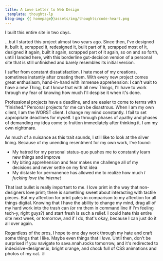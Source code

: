```yaml
---
title: A Love Letter to Web Design
_template: thoughts-lp
blog-img: {{ homepage}}assets/img/thoughts/code-heart.png
---
```


I built this entire site in two days.

...but I started this project almost two years ago. Since then, I've designed it, built it, scrapped it, redesigned it, built part of it, scrapped most of it, designed it again, built it again, scrapped part of it again, so on and so forth, until I landed here, with this borderline gut-decision version of a personal site that is still unfinished and barely resembles its initial version. 

I suffer from constant dissatisfaction. I hate most of my creations, sometimes instantly after creating them. With every new project comes great enthusiasm, hand-in-hand with immense apprehension: I can't wait to have a new Thing, but I know that with all new Things, I'll have to work through my fear of knowing how much I'll despise it when it's done.

Professional projects have a deadline, and are easier to come to terms with "finished." Personal projects for me can be disastrous. When I am my own client, I am the WORST client. I change my mind constantly. I fail to set appropriate deadlines for myself. I go through phases of apathy and phases of demanding my idea come to fruition immediately after thinking it. I am my own nightmare.

As much of a nuisance as this trait sounds, I still like to look at the silver lining. Because of my unending resentment for my own work, I've found:
- My hatred for my personal status-quo pushes me to constantly learn new things and improve
- My biting apprehension and fear makes me challenge all of my decisions and never settle on my first idea
- My distaste for permanence has allowed me to realize how much _I fucking love the internet_

That last bullet is really important to me. I love print in the way that non-designers love print; there is something sweet about interacting with tactile pieces. But my affection for print pales in comparison to my affection for all things digital. Knowing that I have the ability to change my mind, drag all of my hard work into the trash can (or rm them in command line if I'm feeling tech-y, right guys?) and start fresh is such a relief. I could hate this entire site next week, or tomorrow, and if I do, that's okay, because I can just do it all over again.

Regardless of the pros, I hope to one day work through my hate and craft some things that I like. Maybe even things that I _love_. Until then, don't be surprised if you navigate to sava.nnah.rocks tomorrow, and it's redirected to indecisive-designer.io, bright orange, and chock full of CSS animations and photos of my cat. &#9813;